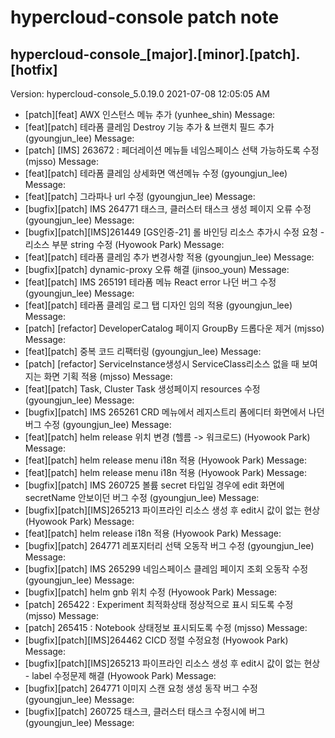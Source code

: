 # hypercloud-console patch note
## hypercloud-console_[major].[minor].[patch].[hotfix]
Version: hypercloud-console_5.0.19.0
2021-07-08  12:05:05 AM
- [patch][feat] AWX 인스턴스 메뉴 추가 (yunhee_shin) 
    Message: 
- [feat][patch] 테라폼 클레임 Destroy 기능 추가 & 브랜치 필드 추가 (gyoungjun_lee) 
    Message: 
- [patch] [IMS] 263672 : 페더레이션 메뉴들 네임스페이스 선택 가능하도록 수정 (mjsso) 
    Message: 
- [feat][patch] 테라폼 클레임 상세화면 액션메뉴 수정 (gyoungjun_lee) 
    Message: 
- [feat][patch] 그라파나 url 수정 (gyoungjun_lee) 
    Message: 
- [bugfix][patch] IMS 264771 태스크, 클러스터 태스크 생성 페이지 오류 수정 (gyoungjun_lee) 
    Message: 
- [bugfix][patch][IMS]261449 [GS인증-21]  롤 바인딩 리소스 추가시 수정 요청 - 리소스 부분 string 수정 (Hyowook Park) 
    Message: 
- [feat][patch] 테라폼 클레임 추가 변경사항 적용 (gyoungjun_lee) 
    Message: 
- [bugfix][patch] dynamic-proxy 오류 해결 (jinsoo_youn) 
    Message: 
- [feat][patch] IMS 265191 테라폼 메뉴 React error 나던 버그 수정 (gyoungjun_lee) 
    Message: 
- [feat][patch] 테라폼 클레임 로그 탭 디자인 임의 적용 (gyoungjun_lee) 
    Message: 
- [patch] [refactor] DeveloperCatalog 페이지 GroupBy 드롭다운 제거 (mjsso) 
    Message: 
- [feat][patch] 중복 코드 리팩터링 (gyoungjun_lee) 
    Message: 
- [patch] [refactor] ServiceInstance생성시 ServiceClass리소스 없을 때 보여지는 화면 기획 적용 (mjsso) 
    Message: 
- [feat][patch] Task, Cluster Task 생성페이지 resources 수정 (gyoungjun_lee) 
    Message: 
- [bugfix][patch] IMS 265261 CRD 메뉴에서 레지스트리 폼에디터 화면에서 나던 버그 수정 (gyoungjun_lee) 
    Message: 
- [feat][patch] helm release 위치 변경 (헬름 -> 워크로드) (Hyowook Park) 
    Message: 
- [feat][patch] helm release menu i18n 적용 (Hyowook Park) 
    Message: 
- [feat][patch] helm release menu i18n 적용 (Hyowook Park) 
    Message: 
- [bugfix][patch] IMS 260725 볼륨 secret 타입일 경우에 edit 화면에 secretName 안보이던 버그 수정 (gyoungjun_lee) 
    Message: 
- [bugfix][patch][IMS]265213 파이프라인 리소스 생성 후 edit시 값이 없는 현상 (Hyowook Park) 
    Message: 
- [feat][patch] helm release i18n 적용 (Hyowook Park) 
    Message: 
- [bugfix][patch] 264771 레포지터리 선택 오동작 버그 수정 (gyoungjun_lee) 
    Message: 
- [bugfix][patch] IMS 265299 네임스페이스 클레임 페이지 조회 오동작 수정 (gyoungjun_lee) 
    Message: 
- [bugfix][patch] helm gnb 위치 수정 (Hyowook Park) 
    Message: 
- [patch] 265422 : Experiment 최적화상태 정상적으로 표시 되도록 수정 (mjsso) 
    Message: 
- [patch] 265415 : Notebook 상태정보 표시되도록 수정 (mjsso) 
    Message: 
- [bugfix][patch][IMS]264462 CICD 정렬 수정요청 (Hyowook Park) 
    Message: 
- [bugfix][patch][IMS]265213 파이프라인 리소스 생성 후 edit시 값이 없는 현상 - label 수정문제 해결 (Hyowook Park) 
    Message: 
- [bugfix][patch] 264771 이미지 스캔 요청 생성 동작 버그 수정 (gyoungjun_lee) 
    Message: 
- [bugfix][patch] 260725 태스크, 클러스터 태스크 수정시에 버그 (gyoungjun_lee) 
    Message: 
